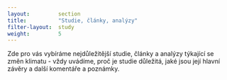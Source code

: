 ```yaml
---
layout:         section
title:          "Studie, články, analýzy"
filter-layout:  study
weight:         5
---
```


Zde pro vás vybíráme nejdůležitější studie, články a analýzy týkající se změn klimatu - vždy uvádíme, proč je studie důležitá, jaké jsou její hlavní závěry a další komentáře a poznámky.
